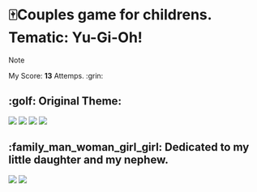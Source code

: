 # :mahjong:Couples game for childrens. Tematic: Yu-Gi-Oh!

> [!NOTE]
> <p>My Score: <strong>13</strong> Attemps. :grin:</p>

<h2>:golf: Original Theme:</h2>
<img src="https://github.com/DoctorBIOS1990/game-yugi-oh/blob/main/Screenshots/Screenshot%202.jpg">
<img src="https://github.com/DoctorBIOS1990/game-yugi-oh/blob/main/Screenshots/Screenshot%203.jpg">
<img src="https://github.com/DoctorBIOS1990/game-parejas-yugiOH-/blob/main/Screenshot.jpg">
<img src="https://github.com/DoctorBIOS1990/game-yugi-oh/blob/main/Screenshots/Screenshot%204.jpg">

<h2>:family_man_woman_girl_girl: Dedicated to my little daughter and my nephew.</h2>
<img src="https://github.com/DoctorBIOS1990/game-parejas/blob/main/%5BTHEME%5D%20-%20Bebe%20Llorones/(Screenshoot)/ScreenShoot.jpg">
<img src="https://github.com/DoctorBIOS1990/game-parejas/blob/main/%5BTHEME%5D%20-%20Blaze%20and%20the%20Mousters%20Machine/(Screenshoot)/ScreenShoot.jpg">
